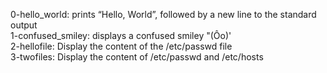 0-hello_world: prints “Hello, World”, followed by a new line to the standard output    
1-confused_smiley: displays a confused smiley "(Ôo)'  
2-hellofile: Display the content of the /etc/passwd file   
3-twofiles: Display the content of /etc/passwd and /etc/hosts   
